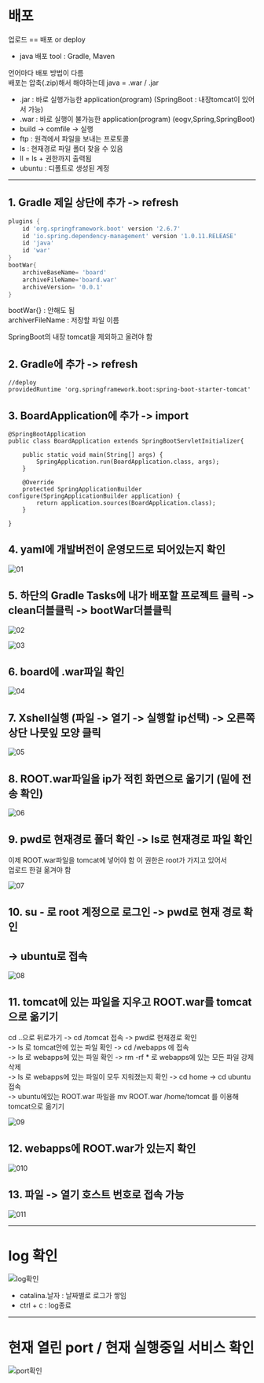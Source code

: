 # 배포
업로드 == 배포 or deploy  
- java 배포 tool : Gradle, Maven  

언어마다 배포 방법이 다름  
배포는 압축(.zip)해서 해야하는데 java = .war / .jar  
- .jar : 바로 실행가능한 application(program) (SpringBoot : 내장tomcat이 있어서 가능)  
- .war : 바로 실행이 불가능한 application(program) (eogv,Spring,SpringBoot)
- build -> comfile -> 실행
- ftp : 원격에서 파일을 보내는 프로토콜
- ls : 현재경로 파일 폴더 찾을 수 있음  
- ll = ls + 권한까지 출력됨   
- ubuntu : 디폴트로 생성된 계정

---
## 1. Gradle 제일 상단에 추가 -> refresh
```gradle
plugins {
	id 'org.springframework.boot' version '2.6.7'
	id 'io.spring.dependency-management' version '1.0.11.RELEASE'
	id 'java'
	id 'war'
}
bootWar{
	archiveBaseName= 'board'
	archiveFileName='board.war'
	archiveVersion= '0.0.1'
}
```
bootWar{} : 안해도 됨  
archiverFileName : 저장할 파일 이름

SpringBoot의 내장 tomcat을 제외하고 올려야 함
## 2. Gradle에 추가 -> refresh
```
//deploy
providedRuntime 'org.springframework.boot:spring-boot-starter-tomcat'
```

## 3. BoardApplication에 추가 -> import
```
@SpringBootApplication
public class BoardApplication extends SpringBootServletInitializer{

	public static void main(String[] args) {
		SpringApplication.run(BoardApplication.class, args);
	}
	
	@Override
	protected SpringApplicationBuilder configure(SpringApplicationBuilder application) {
		return application.sources(BoardApplication.class);
	}

}
```

## 4. yaml에 개발버전이 운영모드로 되어있는지 확인
![01](/AWS/img/배포/01.JPG)

## 5. 하단의 Gradle Tasks에 내가 배포할 프로젝트 클릭 -> clean더블클릭 -> bootWar더블클릭

![02](/AWS/img/배포/02.JPG)

![03](/AWS/img/배포/03.JPG)


## 6. board에 .war파일 확인

![04](/AWS/img/배포/04.JPG)


## 7. Xshell실행 (파일 -> 열기 -> 실행할 ip선택) -> 오른쪽 상단 나뭇잎 모양 클릭

![05](/AWS/img/배포/05.jpg)

## 8. ROOT.war파일을 ip가 적힌 화면으로 옮기기 (밑에 전송 확인)

![06](/AWS/img/배포/06.jpg)


## 9. pwd로 현재경로 폴더 확인 -> ls로 현재경로 파일 확인
이제 ROOT.war파일을 tomcat에 넣어야 함 이 권한은 root가 가지고 있어서  
업로드 한걸 옮겨야 함  

![07](/AWS/img/배포/07.JPG)

## 10. su - 로 root 계정으로 로그인 -> pwd로 현재 경로 확인
## -> ubuntu로 접속

![08](/AWS/img/배포/08.JPG)


## 11. tomcat에 있는 파일을 지우고 ROOT.war를 tomcat으로 옮기기
cd ..으로 뒤로가기 -> cd /tomcat 접속 -> pwd로 현재경로 확인  
-> ls 로 tomcat안에 있는 파일 확인 -> cd /webapps 에 접속  
-> ls 로 webapps에 있는 파일 확인 -> rm -rf * 로 webapps에 있는 모든 파일 강제 삭제  
-> ls 로 webapps에 있는 파일이 모두 지워졌는지 확인 -> cd home -> cd ubuntu 접속  
-> ubuntu에있는 ROOT.war 파일을 mv ROOT.war /home/tomcat 를 이용해 tomcat으로 옮기기

![09](/AWS/img/배포/09.JPG)

## 12. webapps에 ROOT.war가 있는지 확인

![010](/AWS/img/배포/010.JPG)

## 13. 파일 -> 열기 호스트 번호로 접속 가능

![011](/AWS/img/배포/011.JPG)


---
# log 확인

![log확인](/AWS/img/배포/log확인.JPG)

- catalina.날자 : 날짜별로 로그가 쌓임
- ctrl + c : log종료
---
# 현재 열린 port / 현재 실행중일 서비스 확인

![port확인](/AWS/img/배포/port확인.JPG)
